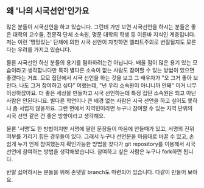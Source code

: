 ## 왜 '나의 시국선언'인가요

많은 분들이 시국선언을 하고 있습니다. 그런데 가만 보면 시국선언을 하시는 분들은 좋은 대학의 교수들, 전문직 단체 소속원, 명문 대학의 학생 등 이른바 지식인 계층입니다. 
저는 이런 '명망있는' 단체에 의한 시국 선언이 자칫하면 엘리트주의로 변질될지도 모른다는 우려를 가지고 있습니다. 

물론 시국선언 하신 분들의 용기를 폄하하려는건 아닙니다. 배울 점이 많은 용기 있는 모습이라고 생각합니다만 특히 별다른 소속이 없는 사람도 참여할 수 있는 방법이 있으면 좋겠다는 거죠. 모모 집단에서 시국 선언을 하는 것을 보고 그 배우자가 "오 그거 좋아 보인다. 나도 그거 참여하고 싶다" 이랬는데, "넌 우리 소속원이 아니니까 안돼" 이거 너무 이상하잖아요. 더 좋은 세상을 만들자고 시국 선언하는데 특정 집단 소속원은 되고 아닌 사람은 안된다니요. 별다른 학연이나 큰 배경 없는 사람은 시국 선언을 하고 싶어도 못하니 좀 서럽지 않을까요. 그런 면에서 지역민이라면 누구나 참여할 수 있는 지역 단위의 시국 선언 같은 건 좋은 방향이라고 생각해요.

물론 '서명'도 한 방법이지만 서명에 딸린 문장들이 마음에 안들때가 있고, 서명의 진위여부를 가리기 힘든 경우들이 있다. 그래서 누구나 선언문을 마음대로 바꿀 수 있고, 손쉽게 누가 언제 참여했는지 확인가능한 방법을 찾다가 git repository를 이용해서 시국 선언에 참여하는 방법을 생각해봤습니다. 참여하고 싶은 사람은 누구나 fork하면 됩니다.

반말 싫어하시는 분들을 위해 존댓말 branch도 마련되어 있습니다. 다같이 만들어 보아요.
